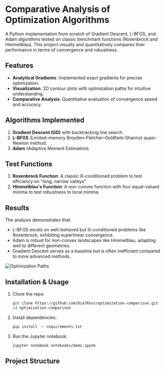 # Comparative Analysis of Optimization Algorithms

A Python implementation from scratch of Gradient Descent, L-BFGS, and Adam algorithms tested on classic benchmark functions (Rosenbrock and Himmelblau). This project visually and quantitatively compares their performance in terms of convergence and robustness.

## Features

- **Analytical Gradients**: Implemented exact gradients for precise optimization.
- **Visualization**: 2D contour plots with optimization paths for intuitive understanding.
- **Comparative Analysis**: Quantitative evaluation of convergence speed and accuracy.

## Algorithms Implemented

1.  **Gradient Descent (GD)** with backtracking line search.
2.  **L-BFGS** (Limited-memory Broyden–Fletcher–Goldfarb–Shanno) quasi-Newton method.
3.  **Adam** (Adaptive Moment Estimation).

## Test Functions

1.  **Rosenbrock Function**: A classic ill-conditioned problem to test efficiency on "long, narrow valleys".
2.  **Himmelblau's Function**: A non-convex function with four equal-valued minima to test robustness to local minima.

## Results

The analysis demonstrates that:
- L-BFGS excels on well-behaved but ill-conditioned problems like Rosenbrock, exhibiting superlinear convergence.
- Adam is robust for non-convex landscapes like Himmelblau, adapting well to different geometries.
- Gradient Descent serves as a baseline but is often inefficient compared to more advanced methods.

![Optimization Paths](images/optimization_paths.png)  <!-- Add an image later -->

## Installation & Usage

1.  Clone the repo:
    ```bash
    git clone https://github.com/DialRoss/optimization-comparison.git
    cd optimization-comparison
    ```

2.  Install dependencies:
    ```bash
    pip install -r requirements.txt
    ```

3.  Run the Jupyter notebook:
    ```bash
    jupyter notebook notebooks/demo.ipynb
    ```

## Project Structure
